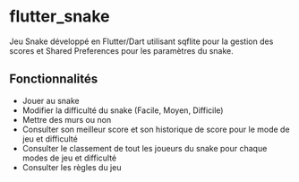 # flutter_snake

Jeu Snake développé en Flutter/Dart utilisant sqflite pour la gestion des scores et Shared Preferences pour les paramètres du snake.

## Fonctionnalités

- Jouer au snake
- Modifier la difficulté du snake (Facile, Moyen, Difficile)
- Mettre des murs ou non
- Consulter son meilleur score et son historique de score pour le mode de jeu et difficulté
- Consulter le classement de tout les joueurs du snake pour chaque modes de jeu et difficulté
- Consulter les règles du jeu

